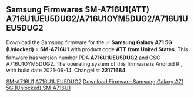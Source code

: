 <h2>Samsung Firmwares SM-A716U1(ATT) A716U1UEU5DUG2/A716U1OYM5DUG2/A716U1UEU5DUG2</h2>
Download the Samsung firmware for the ✅ <strong>Samsung Galaxy A71 5G (Unlocked) </strong> ⭐ <strong>SM-A716U1</strong> with product code <strong>ATT</strong> <strong> from United States</strong>. This firmware has version number PDA <strong>A716U1UEU5DUG2</strong> and CSC A716U1OYM5DUG2. The operating system of this firmware is Android R , with build date 2021-09-14. Changelist <strong>22171684</strong>.


[SM-A716U1](https://samfirm.shop/samsung/model/SM-A716U1)
[A716U1UEU5DUG2](https://samfirm.shop/samsung/pda/A716U1UEU5DUG2)
[Download Firmware Samsung Galaxy A71 5G (Unlocked) SM-A716U1](https://samfirm.shop/samsung/firmware/455881)
